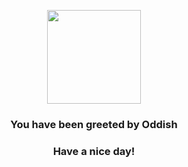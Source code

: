<p align="center">
    <img src="https://raw.githubusercontent.com/PokeAPI/sprites/master/sprites/pokemon/43.png" width="150" height="150">
</p>
<h3 align="center">You have been greeted by  <b>Oddish</b></h3>
<h3 align="center">Have a nice day!</h3>
